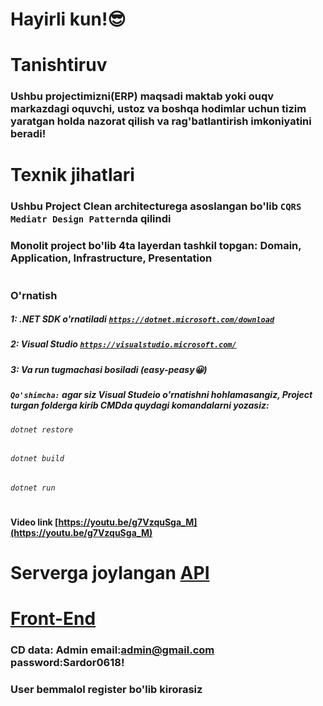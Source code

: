 # Hayirli kun!😎
#
# Tanishtiruv
### Ushbu projectimizni(ERP) maqsadi maktab yoki ouqv markazdagi oquvchi, ustoz va boshqa hodimlar uchun tizim yaratgan holda nazorat qilish va rag'batlantirish imkoniyatini beradi!
#
#
# Texnik jihatlari
### Ushbu Project Clean architecturega asoslangan bo'lib `CQRS Mediatr Design Pattern`da qilindi
### Monolit project bo'lib 4ta layerdan tashkil topgan: Domain, Application, Infrastructure, Presentation
#
#
### O'rnatish
##### 1: .NET SDK o'rnatiladi [`https://dotnet.microsoft.com/download`](https://dotnet.microsoft.com/download)
##### 2: Visual Studio [`https://visualstudio.microsoft.com/`](https://visualstudio.microsoft.com/)
##### 3: Va run tugmachasi bosiladi (easy-peasy😀)
##### `Qo'shimcha:` agar siz Visual Studeio o'rnatishni hohlamasangiz, Project turgan folderga kirib CMDda quydagi komandalarni yozasiz:
###### `dotnet restore`
###### `dotnet build`
###### `dotnet run`

#
#
#### Video link [https://youtu.be/g7VzquSga_M](https://youtu.be/g7VzquSga_M)
# Serverga joylangan [API](https://edu-api.tohirjon.uz/swagger/index.html)
# [Front-End](https://edu.tohirjon.uz)
### CD data: Admin email:admin@gmail.com password:Sardor0618!
###  User bemmalol register bo'lib kirorasiz
